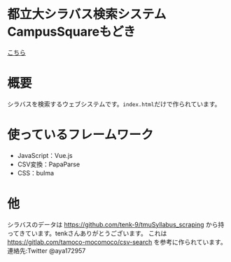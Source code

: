 # 都立大シラバス検索システムCampusSquareもどき
 <a href="https://atotti.github.io/search_syllabus/public/">こちら</a>

# 概要

シラバスを検索するウェブシステムです。`index.html`だけで作られています。

# 使っているフレームワーク

- JavaScript：Vue.js
- CSV変換：PapaParse
- CSS：bulma

# 他
シラバスのデータは https://github.com/tenk-9/tmuSyllabus_scraping から持ってきています。tenkさんありがとうございます。
これは https://gitlab.com/tamoco-mocomoco/csv-search を参考に作られています。
連絡先:Twitter @aya172957
